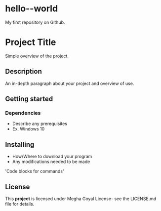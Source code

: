 # hello--world
My first repository on Github.

# Project Title

Simple overview of the project.

## Description

An in-depth paragraph about your project and overview of use.

## Getting started

### Dependencies
- Describe any prerequisites
- Ex. Windows 10

## Installing
- How/Where to download your program
- Any modifications needed to be made

'Code blocks for commands'

## License
This **project** is licensed under Megha Goyal License- see the LICENSE.md file for details.
